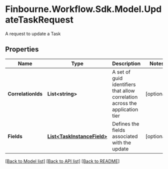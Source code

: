 # Finbourne.Workflow.Sdk.Model.UpdateTaskRequest
A request to update a Task

## Properties

Name | Type | Description | Notes
------------ | ------------- | ------------- | -------------
**CorrelationIds** | **List&lt;string&gt;** | A set of guid identifiers that allow correlation across the application tier | [optional] 
**Fields** | [**List&lt;TaskInstanceField&gt;**](TaskInstanceField.md) | Defines the fields associated with the update | [optional] 

[[Back to Model list]](../README.md#documentation-for-models) [[Back to API list]](../README.md#documentation-for-api-endpoints) [[Back to README]](../README.md)

